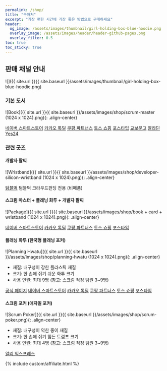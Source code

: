 ```yaml
---
permalink: /shop/
title: "구매처"
excerpt: "가장 편한 시간에 가장 좋은 방법으로 구매하세요"
header:
  og_image: /assets/images/thumbnail/girl-holding-box-blue-hoodie.png
  overlay_image: /assets/images/header/header-github-pages.png
  overlay_filter: 0.5
toc: true
toc_sticky: true
---
```

## 판매 채널 안내

![]({{ site.url }}{{ site.baseurl }}/assets/images/thumbnail/girl-holding-box-blue-hoodie.png)

### 기본 도서

![Book]({{ site.url }}{{ site.baseurl }}/assets/images/shop/scrum-master (1024 x 1024).png){: .align-center}

<a href="https://smartstore.naver.com/zzom/products/7616969339" target="_blank" class="btn btn--info btn--small link-shop">네이버 스마트스토어</a>
<a href="https://store.kakao.com/zzom/products/327304887" target="_blank" class="btn btn--info btn--small link-shop">카카오 톡딜</a>
<a href="https://link.coupang.com/a/ccyOfd" target="_blank" class="btn btn--info btn--small link-shop">쿠팡 파트너스</a>
<a href="https://service.toss.im/shopping/p/443611" target="_blank" class="btn btn--info btn--small link-shop">토스 쇼핑</a>
<a href="https://posty.pe/pl3tb9" target="_blank" class="btn btn--info btn--small link-shop">포스타입</a>
<a href="https://product.kyobobook.co.kr/detail/S000200083569" target="_blank" class="btn btn--info btn--small link-shop">교보문고</a>
<a href="https://www.aladin.co.kr/shop/wproduct.aspx?ItemId=304705923" target="_blank" class="btn btn--info btn--small link-shop">알라딘</a>
<a href="https://www.yes24.com/Product/Goods/115143425" target="_blank" class="btn btn--info btn--small link-shop">Yes24</a>


### 관련 굿즈

#### 개발자 팔찌

![Wristband]({{ site.url }}{{ site.baseurl }}/assets/images/shop/developer-silicon-wristband (1024 x 1024).png){: .align-center}

<a href="https://tumblbug.com/scrum-master" target="_blank" class="btn btn--info btn--small">텀블벅</a> 텀블벅 크라우드펀딩 전용 (비매품) 

#### 스크럼 마스터 + 플래닝 화투 + 개발자 팔찌

![Package]({{ site.url }}{{ site.baseurl }}/assets/images/shop/book + card + wristband (1024 x 1024).png){: .align-center}

<a href="https://smartstore.naver.com/zzom/products/9369262815" target="_blank" class="btn btn--info btn--small link-shop">네이버 스마트스토어</a>
<a href="https://store.kakao.com/zzom/products/327309340" target="_blank" class="btn btn--info btn--small link-shop">카카오 톡딜</a>
<a href="https://www.coupang.com/vp/products/7818693379" target="_blank" class="btn btn--info btn--small link-shop">쿠팡 파트너스</a>
<a href="https://service.toss.im/shopping/p/609763" target="_blank" class="btn btn--info btn--small link-shop">토스 쇼핑</a>
<a href="https://posty.pe/nziyog" target="_blank" class="btn btn--info btn--small link-shop">포스타입</a>

#### 플래닝 화투 (한국형 플래닝 포커)

![Planning Hwatu]({{ site.url }}{{ site.baseurl }}/assets/images/shop/planning-hwatu  (1024 x 1024).png){: .align-center}

* 재질: 내구성이 강한 플라스틱 재질
* 크기: 한 손에 쥐기 쉬운 화투 크기
* 사용 인원: 최대 9명 (참고: 스크럼 적정 팀원 3~9명)

<a href="http://zzom.io/planning-hwatu" target="_blank" class="btn btn--info">공식 페이지</a>
<a href="https://smartstore.naver.com/zzom/products/7795982587" target="_blank" class="btn btn--info btn--small link-shop">네이버 스마트스토어</a>
<a href="https://store.kakao.com/zzom/products/327309342" target="_blank" class="btn btn--info btn--small link-shop">카카오 톡딜</a>
<a href="https://www.coupang.com/vp/products/7818693397" target="_blank" class="btn btn--info btn--small link-shop">쿠팡 파트너스</a>
<a href="https://service.toss.im/shopping/p/526653" target="_blank" class="btn btn--info btn--small link-shop">토스 쇼핑</a>
<a href="https://posty.pe/5h5eqy" target="_blank" class="btn btn--info btn--small link-shop">포스타입</a>

#### 스크럼 포커 (애자일 포커)

![Scrum Poker]({{ site.url }}{{ site.baseurl }}/assets/images/shop/scrum-poker.png){: .align-center}

* 재질: 내구성이 약한 종이 재질
* 크기: 한 손에 쥐기 힘든 트럼프 크기
* 사용 인원: 최대 4명 (참고: 스크럼 적정 팀원 3~9명)

<a href="https://s.click.aliexpress.com/e/_onyF44V" target="_blank" class="btn btn--info btn--small">알리 익스프레스</a>

{% include custom/affiliate.html %}